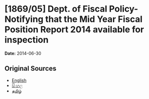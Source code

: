 # [1869/05] Dept. of Fiscal Policy- Notifying that the Mid Year Fiscal Position Report 2014 available for inspection

**Date:** 2014-06-30

## Original Sources

- [English](https://documents.gov.lk/view/extra-gazettes/2014/6/1869-05_E.pdf)
- [සිංහල](https://documents.gov.lk/view/extra-gazettes/2014/6/1869-05_S.pdf)
- [தமிழ்](https://documents.gov.lk/view/extra-gazettes/2014/6/1869-05_T.pdf)
